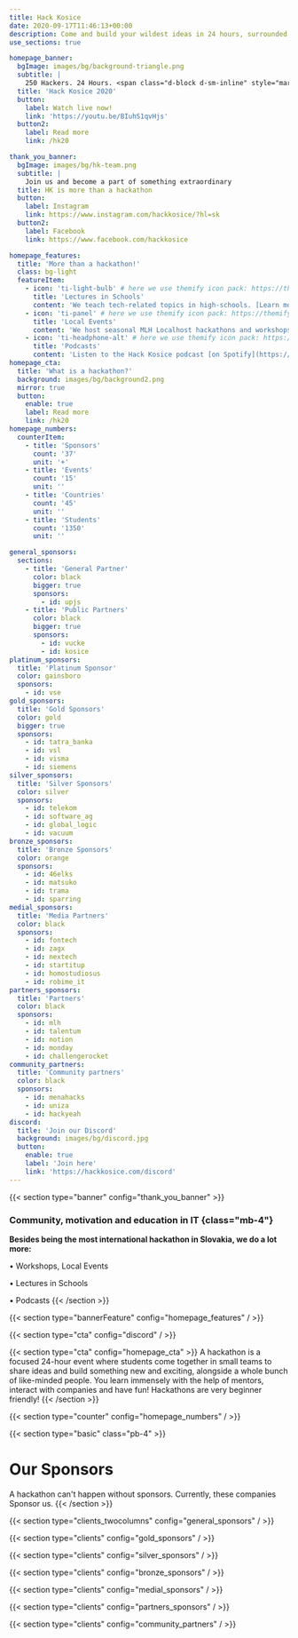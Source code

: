 ```yaml
---
title: Hack Kosice
date: 2020-09-17T11:46:13+00:00
description: Come and build your wildest ideas in 24 hours, surrounded with great designers, entrepreneurs, ideators and hyped atmosphere. Hack Kosice is an annual hackathon and a community of talents.
use_sections: true

homepage_banner:
  bgImage: images/bg/background-triangle.png
  subtitle: |
    250 Hackers. 24 Hours. <span class="d-block d-sm-inline" style="margin-bottom: 0;"></span>1 Spirit.
  title: 'Hack Kosice 2020'
  button:
    label: Watch live now!
    link: 'https://youtu.be/BIuhS1qvHjs'
  button2:
    label: Read more
    link: /hk20

thank_you_banner:
  bgImage: images/bg/hk-team.png
  subtitle: |
    Join us and become a part of something extraordinary
  title: HK is more than a hackathon
  button:
    label: Instagram
    link: https://www.instagram.com/hackkosice/?hl=sk
  button2:
    label: Facebook
    link: https://www.facebook.com/hackkosice

homepage_features:
  title: 'More than a hackathon!'
  class: bg-light
  featureItem:
    - icon: 'ti-light-bulb' # here we use themify icon pack: https://themify.me/themify-icons
      title: 'Lectures in Schools'
      content: 'We teach tech-related topics in high-schools. [Learn more](/lectures).'
    - icon: 'ti-panel' # here we use themify icon pack: https://themify.me/themify-icons
      title: 'Local Events'
      content: 'We host seasonal MLH Localhost hackathons and workshops. [Read more](/opportunities).'
    - icon: 'ti-headphone-alt' # here we use themify icon pack: https://themify.me/themify-icons
      title: 'Podcasts'
      content: 'Listen to the Hack Kosice podcast [on Spotify](https://open.spotify.com/show/5OlocKsS6FFFW7KxKQeK52?si=IpwhjAE4S3uP7Z5K6llIPA). We discuss tech and interview motivating entrepreneurs.'
homepage_cta:
  title: 'What is a hackathon?'
  background: images/bg/background2.png
  mirror: true
  button:
    enable: true
    label: Read more
    link: /hk20
homepage_numbers:
  counterItem:
    - title: 'Sponsors'
      count: '37'
      unit: '+'
    - title: 'Events'
      count: '15'
      unit: ''
    - title: 'Countries'
      count: '45'
      unit: ''
    - title: 'Students'
      count: '1350'
      unit: ''

general_sponsors:
  sections:
    - title: 'General Partner'
      color: black
      bigger: true
      sponsors:
        - id: upjs
    - title: 'Public Partners'
      color: black
      bigger: true
      sponsors:
        - id: vucke
        - id: kosice
platinum_sponsors:
  title: 'Platinum Sponsor'
  color: gainsboro
  sponsors:
    - id: vse
gold_sponsors:
  title: 'Gold Sponsors'
  color: gold
  bigger: true
  sponsors:
    - id: tatra_banka
    - id: vsl
    - id: visma
    - id: siemens
silver_sponsors:
  title: 'Silver Sponsors'
  color: silver
  sponsors:
    - id: telekom
    - id: software_ag
    - id: global_logic
    - id: vacuum
bronze_sponsors:
  title: 'Bronze Sponsors'
  color: orange
  sponsors:
    - id: 46elks
    - id: matsuko
    - id: trama
    - id: sparring
medial_sponsors:
  title: 'Media Partners'
  color: black
  sponsors:
    - id: fontech
    - id: zagx
    - id: nextech
    - id: startitup
    - id: homostudiosus
    - id: robime_it
partners_sponsors:
  title: 'Partners'
  color: black
  sponsors:
    - id: mlh
    - id: talentum
    - id: notion
    - id: monday
    - id: challengerocket
community_partners:
  title: 'Community partners'
  color: black
  sponsors:
    - id: menahacks
    - id: uniza
    - id: hackyeah
discord:
  title: 'Join our Discord'
  background: images/bg/discord.jpg
  button:
    enable: true
    label: 'Join here'
    link: 'https://hackkosice.com/discord'
---
```


{{< section type="banner" config="thank_you_banner" >}}

### Community, motivation and education in IT {class="mb-4"}

**Besides being the most international hackathon in Slovakia, we do a lot more:**

• Workshops, Local Events

• Lectures in Schools

• Podcasts
{{< /section >}}

{{< section type="bannerFeature" config="homepage_features" / >}}

{{< section type="cta" config="discord" / >}}

{{< section type="cta" config="homepage_cta" >}}
A hackathon is a focused 24-hour event where students come together in small teams to share ideas and build something new and exciting, alongside a whole bunch of like-minded people. You learn immensely with the help of mentors, interact with companies and have fun! Hackathons are very beginner friendly!
{{< /section >}}

{{< section type="counter" config="homepage_numbers" / >}}

{{< section type="basic" class="pb-4" >}}

# Our Sponsors

A hackathon can't happen without sponsors. Currently, these companies Sponsor us.
{{< /section >}}

{{< section type="clients_twocolumns" config="general_sponsors" / >}}

{{< section type="clients" config="gold_sponsors" / >}}

{{< section type="clients" config="silver_sponsors" / >}}

{{< section type="clients" config="bronze_sponsors" / >}}

{{< section type="clients" config="medial_sponsors" / >}}

{{< section type="clients" config="partners_sponsors" / >}}

{{< section type="clients" config="community_partners" / >}}
